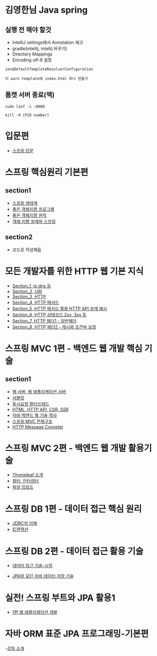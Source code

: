# 김영한님 Java spring

## 실행 전 해야 할것
- IntelliJ settings에서 Annotation 체크
- gradle(intellij, intellij 바꾸기)
- Directory Mappings
- Encoding utf-8 설정
```
ion$DefaultTemplateResolverConfiguration

이 warn template에 index.html 하나 만들기
```

## 톰캣 서버 종료(맥)
```
sudo lsof -i :8080
 
kill -9 [PID number]
```

# 입문편
- [스프링 입문](https://github.com/Hoonyyyy/Inflearn_Spring_YH/blob/main/%EC%9E%90%EB%B0%94%EC%8A%A4%ED%94%84%EB%A7%81%EA%B3%B5%EB%B6%80/%EC%8A%A4%ED%94%84%EB%A7%81%EC%9E%85%EB%AC%B8.md#start)


# 스프링 핵심원리 기본편
## section1
- [스프링 생태계](https://github.com/Hoonyyyy/Inflearn_Spring_YH/blob/main/%EC%8A%A4%ED%94%84%EB%A7%81%20%ED%95%B5%EC%8B%AC%20%EC%9B%90%EB%A6%AC%20-%20%EA%B8%B0%EB%B3%B8%ED%8E%B8/%EC%8A%A4%ED%94%84%EB%A7%81%20%EC%83%9D%ED%83%9C%EA%B3%84.MD#%EC%8A%A4%ED%94%84%EB%A7%81-%EC%83%9D%ED%83%9C%EA%B2%8Cmd)
- [좋은 객체지향 프로그램](https://github.com/Hoonyyyy/Inflearn_Spring_YH/blob/main/%EC%8A%A4%ED%94%84%EB%A7%81%20%ED%95%B5%EC%8B%AC%20%EC%9B%90%EB%A6%AC%20-%20%EA%B8%B0%EB%B3%B8%ED%8E%B8/%EC%A2%8B%EC%9D%80%20%EA%B0%9D%EC%B2%B4%EC%A7%80%ED%96%A5%20%ED%94%84%EB%A1%9C%EA%B7%B8%EB%9E%A8.MD#%EC%A2%8B%EC%9D%80-%EA%B0%9D%EC%B2%B4%EC%A7%80%ED%96%A5-%ED%94%84%EB%A1%9C%EA%B7%B8%EB%9E%A8)
- [좋은 객체지향 원칙](https://github.com/Hoonyyyy/Inflearn_Spring_YH/blob/main/%EC%8A%A4%ED%94%84%EB%A7%81%20%ED%95%B5%EC%8B%AC%20%EC%9B%90%EB%A6%AC%20-%20%EA%B8%B0%EB%B3%B8%ED%8E%B8/%EC%A2%8B%EC%9D%80%20%EA%B0%9D%EC%B2%B4%EC%A7%80%ED%96%A5%EC%9D%98%20%EC%9B%90%EC%B9%99(SOLID).MD#%EC%A2%8B%EC%9D%80-%EA%B0%9D%EC%B2%B4%EC%A7%80%ED%96%A5%EC%9D%98-%EC%9B%90%EC%B9%99solid)
- [객체 지향 설계와 스프링](https://github.com/Hoonyyyy/Inflearn_Spring_YH/blob/main/%EC%8A%A4%ED%94%84%EB%A7%81%20%ED%95%B5%EC%8B%AC%20%EC%9B%90%EB%A6%AC%20-%20%EA%B8%B0%EB%B3%B8%ED%8E%B8/%EA%B0%9D%EC%B2%B4%20%EC%A7%80%ED%96%A5%20%EC%84%A4%EA%B3%84%EC%99%80%20%EC%8A%A4%ED%94%84%EB%A7%81.MD#%EA%B0%9D%EC%B2%B4-%EC%A7%80%ED%96%A5-%EC%84%A4%EA%B3%84%EC%99%80-%EC%8A%A4%ED%94%84%EB%A7%81)

## section2
- 코드로 작성해둠

# 모든 개발자를 위한 HTTP 웹 기본 지식
- [Section_1, ip dns 등](https://github.com/Hoonyyyy/Inflearn_Spring_YH/blob/main/%EB%AA%A8%EB%93%A0%20%EA%B0%9C%EB%B0%9C%EC%9E%90%EB%A5%BC%20%EC%9C%84%ED%95%9C%20HTTP%20%EC%9B%B9%20%EA%B8%B0%EB%B3%B8%20%EC%A7%80%EC%8B%9D/Section_1.MD#section_1)
- [Section_2, URI](https://github.com/Hoonyyyy/Inflearn_Spring_YH/blob/main/%EB%AA%A8%EB%93%A0%20%EA%B0%9C%EB%B0%9C%EC%9E%90%EB%A5%BC%20%EC%9C%84%ED%95%9C%20HTTP%20%EC%9B%B9%20%EA%B8%B0%EB%B3%B8%20%EC%A7%80%EC%8B%9D/Section_2.MD#section_2)
- [Section_3, HTTP](https://github.com/Hoonyyyy/Inflearn_Spring_YH/blob/main/%EB%AA%A8%EB%93%A0%20%EA%B0%9C%EB%B0%9C%EC%9E%90%EB%A5%BC%20%EC%9C%84%ED%95%9C%20HTTP%20%EC%9B%B9%20%EA%B8%B0%EB%B3%B8%20%EC%A7%80%EC%8B%9D/Section_3.MD#http-%EA%B8%B0%EB%B3%B8)
- [Section_4, HTTP 메서드](https://github.com/Hoonyyyy/Inflearn_Spring_YH/blob/main/%EB%AA%A8%EB%93%A0%20%EA%B0%9C%EB%B0%9C%EC%9E%90%EB%A5%BC%20%EC%9C%84%ED%95%9C%20HTTP%20%EC%9B%B9%20%EA%B8%B0%EB%B3%B8%20%EC%A7%80%EC%8B%9D/Section_4.MD#section_4)
- [Section_5, HTTP 메서드 활용 HTTP API 설계 예시](https://github.com/Hoonyyyy/Inflearn_Spring_YH/blob/main/%EB%AA%A8%EB%93%A0%20%EA%B0%9C%EB%B0%9C%EC%9E%90%EB%A5%BC%20%EC%9C%84%ED%95%9C%20HTTP%20%EC%9B%B9%20%EA%B8%B0%EB%B3%B8%20%EC%A7%80%EC%8B%9D/Section_5.MD#http-%EB%A9%94%EC%84%9C%EB%93%9C-%ED%99%9C%EC%9A%A9)
- [Section_6, HTTP 상태코드 2xx, 3xx 등](https://github.com/Hoonyyyy/Inflearn_Spring_YH/blob/main/%EB%AA%A8%EB%93%A0%20%EA%B0%9C%EB%B0%9C%EC%9E%90%EB%A5%BC%20%EC%9C%84%ED%95%9C%20HTTP%20%EC%9B%B9%20%EA%B8%B0%EB%B3%B8%20%EC%A7%80%EC%8B%9D/Section_6.MD#http-%EC%83%81%ED%83%9C%EC%BD%94%EB%93%9C)
- [Section_7, HTTP 헤더1 - 일반헤더](https://github.com/Hoonyyyy/Inflearn_Spring_YH/blob/main/%EB%AA%A8%EB%93%A0%20%EA%B0%9C%EB%B0%9C%EC%9E%90%EB%A5%BC%20%EC%9C%84%ED%95%9C%20HTTP%20%EC%9B%B9%20%EA%B8%B0%EB%B3%B8%20%EC%A7%80%EC%8B%9D/Section_7.MD#http-%ED%97%A4%EB%8D%941---%EC%9D%BC%EB%B0%98-%ED%97%A4%EB%8D%94)
- [Section_8, HTTP 헤더2 - 캐시와 조건부 요청](https://github.com/Hoonyyyy/Inflearn_Spring_YH/blob/main/%EB%AA%A8%EB%93%A0%20%EA%B0%9C%EB%B0%9C%EC%9E%90%EB%A5%BC%20%EC%9C%84%ED%95%9C%20HTTP%20%EC%9B%B9%20%EA%B8%B0%EB%B3%B8%20%EC%A7%80%EC%8B%9D/Section_8.MD#section_8)


# 스프링 MVC 1편 - 백엔드 웹 개발 핵심 기술
## section1
- [웹 서버, 웹 애플리케이션 서버](https://github.com/Hoonyyyy/Inflearn_Spring_YH/blob/main/%EC%8A%A4%ED%94%84%EB%A7%81%20MVC1%ED%8E%B8%20-%20%EB%B0%B1%EC%97%94%EB%93%9C%20%EC%9B%B9%20%EA%B0%9C%EB%B0%9C%20%ED%95%B5%EC%8B%AC%20%EA%B8%B0%EC%88%A0/%EC%9B%B9%20%EC%84%9C%EB%B2%84%2C%20%EC%9B%B9%20%EC%95%A0%ED%94%8C%EB%A6%AC%EC%BC%80%EC%9D%B4%EC%85%98%20%EC%84%9C%EB%B2%84.MD#%EC%9B%B9-%EC%84%9C%EB%B2%84-%EC%9B%B9-%EC%95%A0%ED%94%8C%EB%A6%AC%EC%BC%80%EC%9D%B4%EC%85%98-%EC%84%9C%EB%B2%84)
- [서블릿](https://github.com/Hoonyyyy/Inflearn_Spring_YH/blob/main/%EC%8A%A4%ED%94%84%EB%A7%81%20MVC1%ED%8E%B8%20-%20%EB%B0%B1%EC%97%94%EB%93%9C%20%EC%9B%B9%20%EA%B0%9C%EB%B0%9C%20%ED%95%B5%EC%8B%AC%20%EA%B8%B0%EC%88%A0/%EC%84%9C%EB%B8%94%EB%A6%BF.MD#%EC%84%9C%EB%B8%94%EB%A6%BF)
- [동시요청 멀티쓰레드](https://github.com/Hoonyyyy/Inflearn_Spring_YH/blob/main/%EC%8A%A4%ED%94%84%EB%A7%81%20MVC1%ED%8E%B8%20-%20%EB%B0%B1%EC%97%94%EB%93%9C%20%EC%9B%B9%20%EA%B0%9C%EB%B0%9C%20%ED%95%B5%EC%8B%AC%20%EA%B8%B0%EC%88%A0/%EB%8F%99%EC%8B%9C%20%EC%9A%94%EC%B2%AD%20-%20%EB%A9%80%ED%8B%B0%EC%93%B0%EB%A0%88%EB%93%9C.MD#%EB%8F%99%EC%8B%9C-%EC%9A%94%EC%B2%AD---%EB%A9%80%ED%8B%B0%EC%93%B0%EB%A0%88%EB%93%9C)
- [HTML, HTTP API, CSR, SSR](https://github.com/Hoonyyyy/Inflearn_Spring_YH/blob/main/%EC%8A%A4%ED%94%84%EB%A7%81%20MVC1%ED%8E%B8%20-%20%EB%B0%B1%EC%97%94%EB%93%9C%20%EC%9B%B9%20%EA%B0%9C%EB%B0%9C%20%ED%95%B5%EC%8B%AC%20%EA%B8%B0%EC%88%A0/HTML%2C%20HTP%20API%2C%20CSR%2C%20SSR.MD#html-htp-api-csr-ssr)
- [자바 백엔드 웹 기술 역사](https://github.com/Hoonyyyy/Inflearn_Spring_YH/blob/main/%EC%8A%A4%ED%94%84%EB%A7%81%20MVC1%ED%8E%B8%20-%20%EB%B0%B1%EC%97%94%EB%93%9C%20%EC%9B%B9%20%EA%B0%9C%EB%B0%9C%20%ED%95%B5%EC%8B%AC%20%EA%B8%B0%EC%88%A0/%EC%9E%90%EB%B0%94%20%EB%B0%B1%EC%97%94%EB%93%9C%20%EC%9B%B9%20%EA%B8%B0%EC%88%A0%20%EC%97%AD%EC%82%AC.MD#%EC%9E%90%EB%B0%94-%EB%B0%B1%EC%97%94%EB%93%9C-%EC%9B%B9-%EA%B8%B0%EC%88%A0-%EC%97%AD%EC%82%AC)
- [스프링 MVC 전체구조](https://github.com/Hoonyyyy/Inflearn_Spring_YH/blob/main/%EC%8A%A4%ED%94%84%EB%A7%81%20MVC1%ED%8E%B8%20-%20%EB%B0%B1%EC%97%94%EB%93%9C%20%EC%9B%B9%20%EA%B0%9C%EB%B0%9C%20%ED%95%B5%EC%8B%AC%20%EA%B8%B0%EC%88%A0/%EC%8A%A4%ED%94%84%EB%A7%81%20MVC%20%EC%A0%84%EC%B2%B4%EA%B5%AC%EC%A1%B0.MD#%EC%8A%A4%ED%94%84%EB%A7%81-mvc-%EC%A0%84%EC%B2%B4%EA%B5%AC%EC%A1%B0)
- [HTTP Message Conveter](https://github.com/Hoonyyyy/Inflearn_Spring_YH/blob/main/%EC%8A%A4%ED%94%84%EB%A7%81%20MVC1%ED%8E%B8%20-%20%EB%B0%B1%EC%97%94%EB%93%9C%20%EC%9B%B9%20%EA%B0%9C%EB%B0%9C%20%ED%95%B5%EC%8B%AC%20%EA%B8%B0%EC%88%A0/HTTP%20%EB%A9%94%EC%8B%9C%EC%A7%80%20%EC%BB%A8%EB%B2%84%ED%84%B0.MD#http-%EB%A9%94%EC%8B%9C%EC%A7%80-%EC%BB%A8%EB%B2%84%ED%84%B0)

# 스프링 MVC 2편 - 백엔드 웹 개발 활용기술
- [Thymeleaf 소개](https://github.com/Hoonyyyy/Inflearn_Spring_YH/blob/main/%EC%8A%A4%ED%94%84%EB%A7%81%20MVC%202%ED%8E%B8%20-%20%EB%B0%B1%EC%97%94%EB%93%9C%20%EC%9B%B9%20%EA%B0%9C%EB%B0%9C%20%ED%99%9C%EC%9A%A9%20%EA%B8%B0%EC%88%A0/Thymeleaf%20%EC%86%8C%EA%B0%9C.MD#thymeleaf-%EC%86%8C%EA%B0%9C)
- [필터, 인터셉터](https://github.com/Hoonyyyy/Inflearn_Spring_YH/blob/main/%EC%8A%A4%ED%94%84%EB%A7%81%20MVC%202%ED%8E%B8%20-%20%EB%B0%B1%EC%97%94%EB%93%9C%20%EC%9B%B9%20%EA%B0%9C%EB%B0%9C%20%ED%99%9C%EC%9A%A9%20%EA%B8%B0%EC%88%A0/%ED%95%84%ED%84%B0,%20%EC%9D%B8%ED%84%B0%EC%85%89%ED%84%B0.MD#%ED%95%84%ED%84%B0-%EC%9D%B8%ED%84%B0%EC%85%89%ED%84%B0)
- [파일 업로드](https://github.com/Hoonyyyy/Inflearn_Spring_YH/blob/main/%EC%8A%A4%ED%94%84%EB%A7%81%20MVC%202%ED%8E%B8%20-%20%EB%B0%B1%EC%97%94%EB%93%9C%20%EC%9B%B9%20%EA%B0%9C%EB%B0%9C%20%ED%99%9C%EC%9A%A9%20%EA%B8%B0%EC%88%A0/%ED%8C%8C%EC%9D%BC%20%EC%97%85%EB%A1%9C%EB%93%9C.MD#%ED%8C%8C%EC%9D%BC-%EC%97%85%EB%A1%9C%EB%93%9C)


# 스프링 DB 1편 - 데이터 접근 핵심 원리
- [JDBC의 이해](https://github.com/Hoonyyyy/Inflearn_Spring_YH/blob/main/%EC%8A%A4%ED%94%84%EB%A7%81%20DB%201%ED%8E%B8%20-%20%EB%8D%B0%EC%9D%B4%ED%84%B0%20%EC%A0%91%EA%B7%BC%20%ED%95%B5%EC%8B%AC%20%EC%9B%90%EB%A6%AC/JDBC%20%EC%9D%B4%ED%95%B4.MD#jdbc-%EC%9D%B4%ED%95%B4)
- [트랜잭션](https://github.com/Hoonyyyy/Inflearn_Spring_YH/blob/main/%EC%8A%A4%ED%94%84%EB%A7%81%20DB%201%ED%8E%B8%20-%20%EB%8D%B0%EC%9D%B4%ED%84%B0%20%EC%A0%91%EA%B7%BC%20%ED%95%B5%EC%8B%AC%20%EC%9B%90%EB%A6%AC/%ED%8A%B8%EB%9E%9C%EC%9E%AD%EC%85%98.MD#%ED%8A%B8%EB%9E%9C%EC%9E%AD%EC%85%98)

# 스프링 DB 2편 - 데이터 접근 활용 기술
- [데이터 접근 기술-시작](https://github.com/Hoonyyyy/Inflearn_Spring_YH/blob/main/%EC%8A%A4%ED%94%84%EB%A7%81%20DB%202%ED%8E%B8%20-%20%EB%8D%B0%EC%9D%B4%ED%84%B0%20%EC%A0%91%EA%B7%BC%20%ED%99%9C%EC%9A%A9%20%EA%B8%B0%EC%88%A0/%EB%8D%B0%EC%9D%B4%ED%84%B0%20%EC%A0%91%EA%B7%BC%20%EA%B8%B0%EC%88%A0%20-%20%EC%8B%9C%EC%9E%91.MD#%EB%8D%B0%EC%9D%B4%ED%84%B0-%EC%A0%91%EA%B7%BC-%EA%B8%B0%EC%88%A0---%EC%8B%9C%EC%9E%91)

- [JPA와 모던 자바 데이터 저장 기술](https://github.com/Hoonyyyy/Inflearn_Spring_YH/blob/main/%EC%8A%A4%ED%94%84%EB%A7%81%20DB%202%ED%8E%B8%20-%20%EB%8D%B0%EC%9D%B4%ED%84%B0%20%EC%A0%91%EA%B7%BC%20%ED%99%9C%EC%9A%A9%20%EA%B8%B0%EC%88%A0/JPA%EC%99%80%20%EB%AA%A8%EB%8D%98%20%EC%9E%90%EB%B0%94%20%EB%8D%B0%EC%9D%B4%ED%84%B0%20%EC%A0%80%EC%9E%A5%20%EA%B8%B0%EC%88%A0.MD#jpa%EC%99%80-%EB%AA%A8%EB%8D%98-%EC%9E%90%EB%B0%94-%EB%8D%B0%EC%9D%B4%ED%84%B0-%EC%A0%80%EC%9E%A5-%EA%B8%B0%EC%88%A0)

# 실전! 스프링 부트와 JPA 활용1
- [1편 웹 애플리케이션 개발](https://github.com/Hoonyyyy/Inflearn_Spring_YH/blob/main/%EC%8B%A4%EC%A0%84!%20%EC%8A%A4%ED%94%84%EB%A7%81%20%EB%B6%80%ED%8A%B8%EC%99%80%20JPA%20%ED%99%9C%EC%9A%A91/1%ED%8E%B8%20-%20%EC%9B%B9%20%EC%96%B4%ED%94%8C%EB%A6%AC%EC%BC%80%EC%9D%B4%EC%85%98%20%EA%B0%9C%EB%B0%9C.MD#1%ED%8E%B8---%EC%9B%B9-%EC%96%B4%ED%94%8C%EB%A6%AC%EC%BC%80%EC%9D%B4%EC%85%98-%EA%B0%9C%EB%B0%9C)
  
# 자바 ORM 표준 JPA 프로그래밍-기본편
-[강좌 소개](https://github.com/Hoonyyyy/Inflearn_Spring_YH/blob/main/%EC%9E%90%EB%B0%94%20ORM%ED%91%9C%EC%A4%80%20JPA%20%ED%94%84%EB%A1%9C%EA%B7%B8%EB%9E%98%EB%B0%8D-%EA%B8%B0%EB%B3%B8%ED%8E%B8/%EA%B0%95%EC%A2%8C%20%EC%86%8C%EA%B0%9C.MD#%EA%B0%95%EC%A2%8C-%EC%86%8C%EA%B0%9C)
